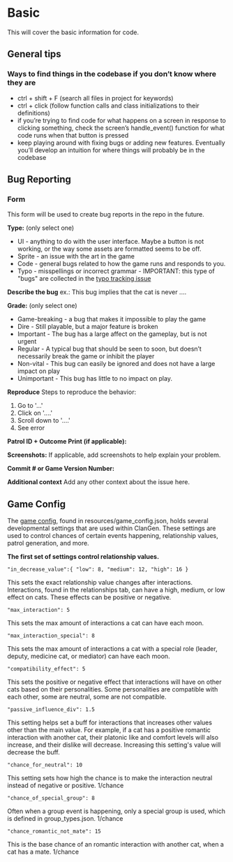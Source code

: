 # Basic
This will cover the basic information for code.

## General tips
### Ways to find things in the codebase if you don’t know where they are
* ctrl + shift + F (search all files in project for keywords)
* ctrl + click (follow function calls and class initializations to their definitions)
* if you’re trying to find code for what happens on a screen in response to clicking something, check the screen’s handle_event() function for what code runs when that button is pressed
* keep playing around with fixing bugs or adding new features. Eventually you’ll develop an intuition for where things will probably be in the codebase

## Bug Reporting
### Form
This form will be used to create bug reports in the repo in the future.

**Type:** (only select one)
* UI - anything to do with the user interface. Maybe a button is not working, or the way some assets are formatted seems to be off.
* Sprite - an issue with the art in the game
* Code - general bugs related to how the game runs and responds to you. 
* Typo - misspellings or incorrect grammar - IMPORTANT: this type of "bugs" are collected in the [typo tracking issue](https://github.com/ClanGenOfficial/clangen/issues/1818)

**Describe the bug**
ex.: This bug implies that the cat is never ....

**Grade:** (only select one)
* Game-breaking - a bug that makes it impossible to play the game
* Dire - Still playable, but a major feature is broken
* Important - The bug has a large affect on the gameplay, but is not urgent
* Regular - A typical bug that should be seen to soon, but doesn’t necessarily break the game or inhibit the player
* Non-vital - This bug can easily be ignored and does not have a large impact on play
* Unimportant - This bug has little to no impact on play. 

**Reproduce**
Steps to reproduce the behavior:
1. Go to '...'
2. Click on '....'
3. Scroll down to '....'
4. See error

**Patrol ID + Outcome Print (if applicable):**

**Screenshots:**
If applicable, add screenshots to help explain your problem.

**Commit # or Game Version Number:**

**Additional context**
Add any other context about the issue here.

## Game Config
The [game config](https://github.com/ClanGenOfficial/clangen/blob/development/resources/game_config.json), found in 
resources/game_config.json, holds several developmental settings that are used within ClanGen. These settings are 
used to control chances of certain events happening, relationship values, patrol generation, and more.

**The first set of settings control relationship values.**

`"in_decrease_value":{
"low": 8,
"medium": 12,
"high": 16
}`

This sets the exact relationship value changes after interactions. Interactions, found in the relationships tab, can have a high, medium, or low effect on cats. These effects can be positive or negative.

`"max_interaction": 5`

This sets the max amount of interactions a cat can have each moon.

`"max_interaction_special": 8`

This sets the max amount of interactions a cat with a special role (leader, deputy, medicine cat, or mediator) can have each moon.

`"compatibility_effect": 5`

This sets the positive or negative effect that interactions will have on other cats based on their personalities. Some personalities are compatible with each other, some are neutral, some are not compatible. 

`"passive_influence_div": 1.5`

This setting helps set a buff for interactions that increases other values other than the main value. For example, if a cat has a positive romantic interaction with another cat, their platonic like and comfort levels will also increase, and their dislike will decrease. Increasing this setting's value will decrease the buff.

`"chance_for_neutral": 10`

This setting sets how high the chance is to make the interaction neutral instead of negative or positive. 1/chance
			
`"chance_of_special_group": 8`

Often when a group event is happening, only a special group is used, which is defined in group_types.json. 1/chance

`"chance_romantic_not_mate": 15`

This is the base chance of an romantic interaction with another cat, when a cat has a mate. 1/chance